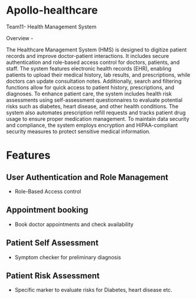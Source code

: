# Apollo-healthcare

Team11- Health Management System

Overview -

The Healthcare Management System (HMS) is designed to digitize patient records and improve doctor-patient interactions. It includes secure authentication and role-based access control for doctors, patients, and staff. The system features electronic health records (EHR), enabling patients to upload their medical history, lab results, and prescriptions, while doctors can update consultation notes. Additionally, search and filtering functions allow for quick access to patient history, prescriptions, and diagnoses. To enhance patient care, the system includes health risk assessments using self-assessment questionnaires to evaluate potential risks such as diabetes, heart disease, and other health conditions. The system also automates prescription refill requests and tracks patient drug usage to ensure proper medication management. To maintain data security and compliance, the system employs encryption and HIPAA-compliant security measures to protect sensitive medical information.

# Features

## User Authentication and Role Management

- Role-Based Access control

## Appointment booking

- Book doctor appointments and check availability

## Patient Self Assessment

- Symptom checker for preliminary diagnosis

## Patient Risk Assessment

- Specific marker to evaluate risks for Diabetes, heart disease etc.
